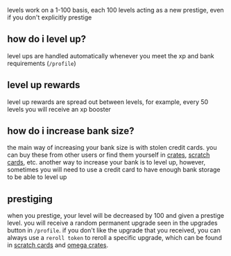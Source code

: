 <script>
  import DocsTemplate from "$lib/components/docs/DocsTemplate.svelte"
  import ItemModal from "$lib/components/docs/ItemModal.svelte"
</script>

<DocsTemplate title='levelling' />

levels work on a 1-100 basis, each 100 levels acting as a new prestige, even if you don't explicitly prestige

## how do i level up?

level ups are handled automatically whenever you meet the xp and bank requirements (`/profile`)

## level up rewards

level up rewards are spread out between levels, for example, every 50 levels you will receive an xp booster

## how do i increase bank size?

the main way of increasing your bank size is with <ItemModal item="stolen_credit_card">stolen credit cards.</ItemModal> you can buy these from other users or find them yourself in [crates](/docs/economy/items/crates), [scratch cards](/docs/economy/items/scratch-cards), etc. another way to increase your bank is to level up, however, sometimes you will need to use a credit card to have enough bank storage to be able to level up

## prestiging

when you prestige, your level will be decreased by 100 and given a prestige level. you will receive a random permanent upgrade seen in the upgrades button in `/profile`. if you don't like the upgrade that you received, you can always use a `reroll token` to reroll a specific upgrade, which can be found in [scratch cards](/docs/economy/items/scratch-cards) and [omega crates](/docs/economy/items/crates?crate=omega).
